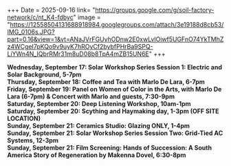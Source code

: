 +++
Date = 2025-09-16
link= "https://groups.google.com/g/soil-factory-network/c/nt_K4-fdbyc"
image = "https://12558504131688918984.googlegroups.com/attach/3e19188d8cb53/IMG_0106s.JPG?part=0.16&view=1&vt=ANaJVrFGUyhODnw2E0xwLvlOiwf5UGFnO74YkTMhZz4WCgeI7pKQo9v9uyK7hROyCf2bybfPHrBa9SPQ-LiYWn4N_IQbrRMr31m8uD08b8TpA4mZB15UN6E"
+++

**Wednesday, September 17: Solar Workshop Series Session 1: Electric and Solar Background, 5-7pm**  
**Thursday, September 18: Coffee and Tea with Marlo De Lara, 6-7pm**  
**Friday, September 19: Panel on Women of Color in the Arts, with Marlo De Lara (6-7pm) & Concert with Marlo and guests, 7:30-9pm**  
**Saturday, September 20: Deep Listening Workshop, 10am-1pm**  
**Saturday, September 20: Scything and Haymaking day, 1-3pm (OFF SITE LOCATION)**  
**Sunday, September 21: Ceramics Studio: Glazing ONLY, 1-4pm**  
**Sunday, September 21: Solar Workshop Series Session Two: Grid-Tied AC Systems, 12-3pm**  
**Sunday, September 21: Film Screening: Hands of Succession: A South America Story of Regeneration by Makenna Dovel, 6:30-8pm**

<!--more--\> 
